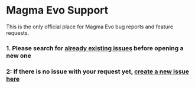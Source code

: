 # Magma Evo Support

This is the only official place for Magma Evo bug reports and feature requests.

### 1. Please search for [already existing issues](https://github.com/NoisyFlake/MagmaEvo-support/issues) before opening a new one
### 2: If there is no issue with your request yet, [create a new issue here](https://github.com/NoisyFlake/MagmaEvo-support/issues/new)
